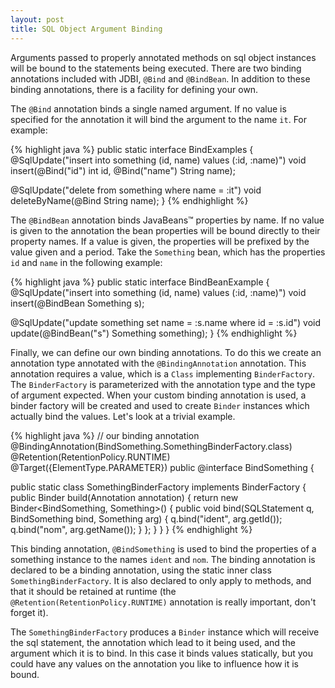 ```yaml
---
layout: post
title: SQL Object Argument Binding
---
```


Arguments passed to properly annotated methods on sql object instances will be bound to the statements being executed. There are two binding annotations included with JDBI, <code>@Bind</code> and <code>@BindBean</code>. In addition to these binding annotations, there is a facility for defining your own.

The <code>@Bind</code> annotation binds a single named argument. If no value is specified for the annotation it will bind the argument to the name <code>it</code>. For example:

{% highlight java %}
public static interface BindExamples
{
  @SqlUpdate("insert into something (id, name) values (:id, :name)")
  void insert(@Bind("id") int id, @Bind("name") String name);

  @SqlUpdate("delete from something where name = :it")
  void deleteByName(@Bind String name);
}
{% endhighlight %}

The <code>@BindBean</code> annotation binds JavaBeans&trade; properties by name. If no value is given to the annotation the bean properties will be bound directly to their property names. If a value is given, the properties will be prefixed by the value given and a period. Take the <code>Something</code> bean, which has the properties <code>id</code> and <code>name</code> in the following example:

{% highlight java %}
public static interface BindBeanExample
{
  @SqlUpdate("insert into something (id, name) values (:id, :name)")
  void insert(@BindBean Something s);

  @SqlUpdate("update something set name = :s.name where id = :s.id")
  void update(@BindBean("s") Something something);
}
{% endhighlight %}

Finally, we can define our own binding annotations. To do this we create an annotation type annotated with the <code>@BindingAnnotation</code> annotation. This annotation requires a value, which is a <code>Class</code> implementing <code>BinderFactory</code>. The <code>BinderFactory</code> is parameterized with the annotation type and the type of argument expected. When your custom binding annotation is used, a binder factory will be created and used to create <code>Binder</code> instances which actually bind the values. Let's look at a trivial example.

{% highlight java %}
// our binding annotation
@BindingAnnotation(BindSomething.SomethingBinderFactory.class)
@Retention(RetentionPolicy.RUNTIME)
@Target({ElementType.PARAMETER})
public @interface BindSomething 
{ 

  public static class SomethingBinderFactory implements BinderFactory
  {
    public Binder build(Annotation annotation)
    {
      return new Binder<BindSomething, Something>()
      {
        public void bind(SQLStatement q, BindSomething bind, Something arg)
        {
          q.bind("ident", arg.getId());
          q.bind("nom", arg.getName());
        }
      };
    }
  }
}
{% endhighlight %}

This binding annotation, <code>@BindSomething</code> is used to bind the properties of a something instance to the names <code>ident</code> and <code>nom</code>. The binding annotation is declared to be a binding annotation, using the static inner class <code>SomethingBinderFactory</code>. It is also declared to only apply to methods, and that it should be retained at runtime (the <code>@Retention(RetentionPolicy.RUNTIME)</code> annotation is really important, don't forget it).

The <code>SomethingBinderFactory</code> produces a <code>Binder</code> instance which will receive the sql statement, the annotation which lead to it being used, and the argument which it is to bind. In this case it binds values statically, but you could have any values on the annotation you like to influence how it is bound.
